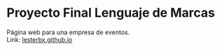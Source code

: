# Proyecto Final Lenguaje de Marcas
Página web para una empresa de eventos.<br>
Link: <a href="http://lesterbx.github.io">lesterbx.github.io</a>
